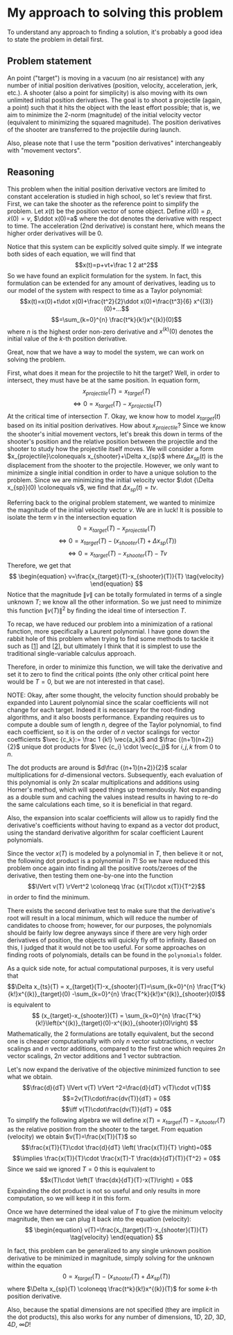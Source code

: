 # My approach to solving this problem
To understand any approach to finding a solution, it's probably a good idea to state the problem in detail first.

## Problem statement
An point ("target") is moving in a vacuum (no air resistance) with any number of initial position derivatives (position, velocity, acceleration, jerk, etc.). A shooter (also a point for simplicity) is also moving with its own unlimited initial position derivatives. The goal is to shoot a projectile (again, a point) such that it hits the object with the least effort possible; that is, we aim to minimize the 2-norm (magnitude) of the initial velocity vector (equivalent to minimizing the squared magnitude).
The position derivatives of the shooter are transferred to the projectile during launch.

Also, please note that I use the term "position derivatives" interchangeably with "movement vectors".

## Reasoning
This problem when the initial position derivative vectors are limited to constant acceleration is studied in high school, so let's review that first. First, we can take the shooter as the reference point to simplify the problem.
Let $x(t)$ be the position vector of some object. Define $x(0)=p$, $\dot x(0)=v$, $\ddot x(0)=a$ where the dot denotes the derivative with respect to time. The acceleration (2nd derivative) is constant here, which means the higher order derivatives will be $0$.

Notice that this system can be explicitly solved quite simply. If we integrate both sides of each equation, we will find that
$$x(t)=p+vt+\frac 1 2 at^2$$So we have found an explicit formulation for the system. In fact, this formulation can be extended for any amount of derivatives, leading us to our model of the system with respect to time as a Taylor polynomial:
$$x(t)=x(0)+t\dot x(0)+\frac{t^2}{2}\ddot x(0)+\frac{t^3}{6} x^{(3)}(0)+...$$
$$=\sum_{k=0}^{n} \frac{t^k}{k!}x^{(k)}(0)$$ where $n$ is the highest order non-zero derivative and $x^{(k)}(0)$ denotes the initial value of the $k$-th position derivative.

Great, now that we have a way to model the system, we can work on solving the problem.

First, what does it mean for the projectile to hit the target? Well, in order to intersect, they must have be at the same position. In equation form,
$$x_{projectile}(T)=x_{target}(T)$$
$$\iff 0=x_{target}(T)-x_{projectile}(T)$$
At the critical time of intersection $T$.
Okay, we know how to model $x_{target}(t)$ based on its initial position derivatives. How about $x_{projectile}$? Since we know the shooter's initial movement vectors, let's break this down in terms of the shooter's position and the relative position between the projectile and the shooter to study how the projectile itself moves. We will consider a form $x_{projectile}\colonequals x_{shooter}+\Delta x_{sp}$ where $\Delta x_{sp}(t)$ is the displacement from the shooter to the projectile.
However, we only want to minimize a single initial condition in order to have a unique solution to the problem. Since we are minimizing the initial velocity vector $\dot {\Delta x_{sp}}(0) \colonequals v$, we find that $\Delta x_{sp}(t)=tv$.

Referring back to the original problem statement, we wanted to minimize the magnitude of the initial velocity vector $v$. We are in luck! It is possible to isolate the term $v$ in the intersection equation
$$0=x_{target}(T)-x_{projectile}(T)$$
$$\iff 0=x_{target}(T)-(x_{shooter}(T)+\Delta x_{sp}(T))$$
$$\iff 0=x_{target}(T)-x_{shooter}(T)-Tv$$
Therefore, we get that
$$
\begin{equation}
v=\frac{x_{target}(T)-x_{shooter}(T)}{T} \tag{velocity}
\end{equation}
$$
Notice that the magnitude $\lVert v \rVert$ can be totally formulated in terms of a single unknown $T$; we know all the other information. So we just need to minimize this function $\lVert v(T) \rVert ^2$ by finding the ideal time of intersection $T$.



To recap, we have reduced our problem into a minimization of a rational function, more specifically a Laurent polynomial. I have gone down the rabbit hole of this problem when trying to find some methods to tackle it such as [[1](https://mathweb.ucsd.edu/~njw/PUBLICPAPERS/sosgcd.pdf)] and [[2](https://www.researchgate.net/publication/226393980_Global_Optimization_of_Rational_Functions_A_Semidefinite_Programming_Approach)], but ultimately I think that it is simplest to use the traditional single-variable calculus approach.

Therefore, in order to minimize this function, we will take the derivative and set it to zero to find the critical points (the only other critical point here would be $T=0$, but we are not interested in that case).

NOTE: Okay, after some thought, the velocity function should probably be expanded into Laurent polynomial since the scalar coefficients will not change for each target. Indeed it is necessary for the root-finding algorithms, and it also boosts performance. Expanding requires us to compute a double sum of length $n$, degree of the Taylor polynomial, to find each coefficient, so it is on the order of $n$ vector scalings for vector coefficients $\vec {c_k}:= \frac 1 {k!} \vec{a_k}$ and $\frac {(n+1)(n+2)}{2}$ unique dot products for $\vec {c_i} \cdot \vec{c_j}$ for $i,j,k$ from $0$ to $n$. 

The dot products are around is $d\frac {(n+1)(n+2)}{2}$ scalar multiplications for $d$-dimensional vectors. Subsequently, each evaluation of this polynomial is only $2n$ scalar multiplications and additions using Horner's method, which will speed things up tremendously. Not expanding as a double sum and caching the values instead results in having to re-do the same calculations each time, so it is beneficial in that regard.

Also, the expansion into scalar coefficients will allow us to rapidly find the derivative's coefficients without having to expand as a vector dot product, using the standard derivative algorithm for scalar coefficient Laurent polynomials.

Since the vector $x(T)$ is modeled by a polynomial in $T$, then believe it or not, the following dot product is a polynomial in $T$! So we have reduced this problem once again into finding all the positive roots/zeroes of the derivative, then testing them one-by-one into the function $$\lVert v(T) \rVert^2 \coloneqq \frac {x(T)\cdot x(T)}{T^2}$$ in order to find the minimum.

There exists the second derivative test to make sure that the derivative's root will result in a local minimum, which will reduce the number of candidates to choose from; however, for our purposes, the polynomials should be fairly low degree anyways since if there are very high order derivatives of position, the objects will quickly fly off to infinity. Based on this, I judged that it would not be too useful. For some approaches on finding roots of polynomials, details can be found in the `polynomials` folder.

As a quick side note, for actual computational purposes, it is very useful that
$$\Delta x_{ts}(T) = x_{target}(T)-x_{shooter}(T)=\sum_{k=0}^{n} \frac{T^k}{k!}x^{(k)}_{target}(0) -\sum_{k=0}^{n} \frac{T^k}{k!}x^{(k)}_{shooter}(0)$$ is equivalent to 
$$
(x_{target}-x_{shooter})(T) = \sum_{k=0}^{n} \frac{T^k}{k!}\left(x^{(k)}_{target}(0)-x^{(k)}_{shooter}(0)\right)
$$ Mathematically, the 2 formulations are totally equivalent, but the second one is cheaper computationally with only $n$ vector subtractions, $n$ vector scalings and $n$ vector additions, compared to the first one which requires $2n$ vector scalings, $2n$ vector additions and $1$ vector subtraction. 

Let's now expand the derivative of the objective minimized function to see what we obtain.
$$\frac{d}{dT} \lVert v(T) \rVert ^2=\frac{d}{dT} v(T)\cdot v(T)$$$$=2v(T)\cdot\frac{dv(T)}{dT} = 0$$ $$\iff v(T)\cdot\frac{dv(T)}{dT} = 0$$
To simplify the following algebra we will define $x(T)=x_{target}(T)-x_{shooter}(T)$ as the relative position from the shooter to the target.
From equation $(\text{velocity})$ we obtain $v(T)=\frac{x(T)}{T}$ so
$$\frac{x(T)}{T}\cdot \frac{d}{dT} \left( \frac{x(T)}{T} \right)=0$$
$$\implies \frac{x(T)}{T}\cdot \frac{x(T)-T \frac{dx}{dT}(T)}{T^2} = 0$$
Since we said we ignored $T=0$ this is equivalent to
$$x(T)\cdot \left(T \frac{dx}{dT}(T)-x(T)\right) = 0$$
Expainding the dot product is not so useful and only results in more computation, so we will keep it in this form.

Once we have determined the ideal value of $T$ to give the minimum velocity magnitude, then we can plug it back into the equation $(\text{velocity})$:
$$
\begin{equation}
v(T)=\frac{x_{target}(T)-x_{shooter}(T)}{T} \tag{velocity}
\end{equation}
$$

In fact, this problem can be generalized to any single unknown position derivative to be minimized in magnitude, simply solving for the unknown within the equation 
$$0=x_{target}(T)-(x_{shooter}(T)+\Delta x_{sp}(T))$$
where $\Delta x_{sp}(T) \coloneqq \frac{t^k}{k!}x^{(k)}(T)$ for some $k$-th position derivative.

Also, because the spatial dimensions are not specified (they are implicit in the dot products), this also works for any number of dimensions, $1D$, $2D$, $3D$, $4D$, $\infty D$!